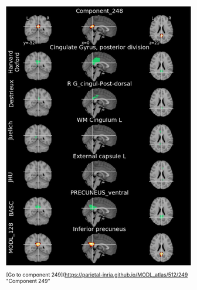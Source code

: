 


![248](preliminary/248.jpg "Component 248")

[Go to component 249](https://parietal-inria.github.io/MODL_atlas/512/249 "Component 249"